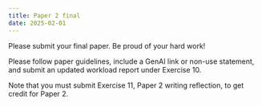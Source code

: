 ```yaml
---
title: Paper 2 final
date: 2025-02-01
---
```


Please submit your final paper. Be proud of your hard work!

Please follow paper guidelines, include a GenAI link or non-use statement, and submit an updated workload report under Exercise 10.

Note that you must submit Exercise 11, Paper 2 writing reflection, to get credit for Paper 2.
